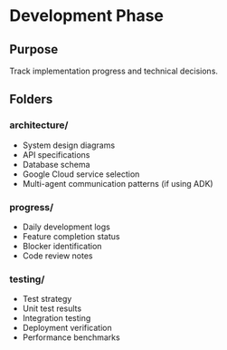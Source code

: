 # Development Phase

## Purpose
Track implementation progress and technical decisions.

## Folders

### architecture/
- System design diagrams
- API specifications  
- Database schema
- Google Cloud service selection
- Multi-agent communication patterns (if using ADK)

### progress/
- Daily development logs
- Feature completion status
- Blocker identification
- Code review notes

### testing/
- Test strategy
- Unit test results
- Integration testing
- Deployment verification
- Performance benchmarks